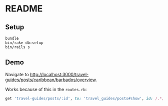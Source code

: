 # README

## Setup

```
bundle
bin/rake db:setup
bin/rails s
```

## Demo

Navigate to [http://localhost:3000/travel-guides/posts/caribbean/barbados/overview](http://localhost:3000/travel-guides/posts/caribbean/barbados/overview).

Works because of this in the `routes.rb`:

```ruby
get 'travel-guides/posts/:id', to: 'travel_guides/posts#show', id: /.*/
```